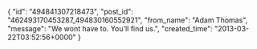  {
   "id": "494841307218473",
   "post_id": "462493170453287_494830160552921",
   "from_name": "Adam Thomas",
   "message": "We wont have to. You'll find us.",
   "created_time": "2013-03-22T03:52:56+0000"
 }
